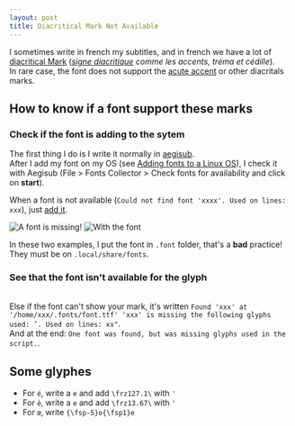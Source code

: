 ```yaml
---
layout: post
title: Diacritical Mark Not Available
---
```

I sometimes write in french my subtitles, and in french we have a lot of [diacritical Mark](https://en.wikipedia.org/wiki/Diacritic) (*[signe diacritique](https://fr.wikipedia.org/wiki/Diacritique) comme les accents, tréma et cédille*).
<br>In rare case, the font does not support the [acute accent](https://en.wikipedia.org/wiki/Acute_accent) or other diacritals marks.

## How to know if a font support these marks

### Check if the font is adding to the sytem

The first thing I do is I write it normally in [aegisub](http://www.aegisub.org/). 
<br>After I add my font on my OS (see [Adding fonts to a Linux OS](../Adding-Font/)), I check it with Aegisub (File > Fonts Collector > Check fonts for availability and click on **start**).

When a font is not available (```Could not find font 'xxxx'. Used on lines: xxx```), just [add it](../Adding-Font/).

![A font is missing!](https://cloud.githubusercontent.com/assets/6844060/18314994/abebb2e8-7515-11e6-8964-ccf4fadf117c.png)
![With the font](https://cloud.githubusercontent.com/assets/6844060/18314975/959d46dc-7515-11e6-80b1-c7d73c378703.png)

In these two examples, I put the font in `.font` folder, that's a **bad** practice!<br>They must be on `.local/share/fonts`.

### See that the font isn't available for the glyph
<br>Else if the font can't show your mark, it's written ```Found 'xxx' at '/home/xxx/.fonts/font.ttf' 'xxx' is missing the following glyphs used: ’. Used on lines: xx"```.
<br>And at the end: ```One font was found, but was missing glyphs used in the script.```.

## Some glyphes
* For ```é```, write a `e` and add `\frz127.1\` with `'`
* For ```è```, write a `e` and add `\frz13.67\` with `'`
* For ```œ```, write `{\fsp-5}o{\fsp1}e`
